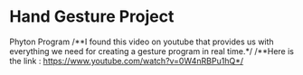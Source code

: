 # Hand Gesture Project
Phyton Program
/**I found this video on youtube that provides us with everything we need for creating a gesture program in real time.*/ 
/**Here is the link : https://www.youtube.com/watch?v=0W4nRBPu1hQ*/
